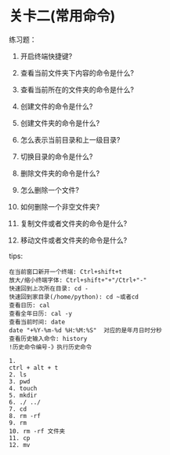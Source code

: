 # 关卡二\(常用命令\)

练习题：

1. 开启终端快捷键?

2. 查看当前文件夹下内容的命令是什么?

3. 查看当前所在的文件夹的命令是什么?

4. 创建文件的命令是什么?

5. 创建文件夹的命令是什么?

6. 怎么表示当前目录和上一级目录?

7. 切换目录的命令是什么?

8. 删除文件夹的命令是什么?

9. 怎么删除一个文件?

10. 如何删除一个非空文件夹?

11. 复制文件或者文件夹的命令是什么?

12. 移动文件或者文件夹的命令是什么?

tips:

```
在当前窗口新开一个终端: Ctrl+shift+t
放大/缩小终端字体: Ctrl+shift+"+"/Ctrl+"-"
快速回到上次所在目录: cd -
快速回到家目录(/home/python): cd ~或者cd
查看日历: cal
查看全年日历: cal -y
查看当前时间: date
date "+%Y-%m-%d %H:%M:%S"  对应的是年月日时分秒
查看历史输入命令: history
!历史命令编号-》执行历史命令
```

```
1.
ctrl + alt + t
2. ls
3. pwd
4. touch
5. mkdir
6. ./ ../
7. cd 
8. rm -rf 
9. rm 
10. rm -rf 文件夹
11. cp
12. mv
```



